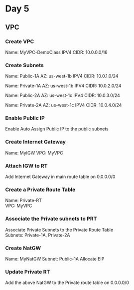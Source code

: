 # Day 5  
## VPC  

### Create VPC
Name: MyVPC-DemoClass
IPV4 CIDR: 10.0.0.0/16


### Create Subnets  
Name: Public-1A
AZ: us-west-1b
IPV4 CIDR: 10.0.1.0/24

Name: Private-1A
AZ: us-west-1b
IPV4 CIDR: 10.0.2.0/24

Name: Public-2A
AZ: us-west-1c
IPV4 CIDR: 10.0.3.0/24

Name: Private-2A
AZ: us-west-1c
IPV4 CIDR: 10.0.4.0/24

### Enable Public IP
Enable Auto Assign Public IP to the public subnets 

### Create Internet Gateway
Name: MyIGW
VPC: MyVPC

### Attach IGW to RT
Add Internet Gateway in main route table on 0.0.0.0/0  

### Create a Private Route Table  
Name: Private-RT  
VPC: MyVPC

### Associate the Private subnets to PRT  
Associate Private Subnets to the Private Route Table  
Subnets: Private-1A, Private-2A  

### Create NatGW 
Name: MyNatGW
Subnet: Public-1A
Allocate EIP  

### Update Private RT 
Add the above NatGW to the Private route table on 0.0.0.0/0

